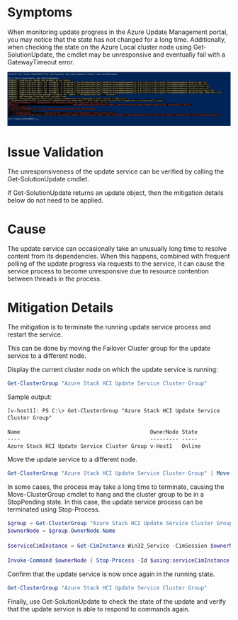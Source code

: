 # Symptoms
When monitoring update progress in the Azure Update Management portal, you may notice that the state has not changed for a long time. Additionally, when checking the state on the Azure Local cluster node using Get-SolutionUpdate, the cmdlet may be unresponsive and eventually fail with a GatewayTimeout error.

![ps-gatewaytimeout.png](/TSG/Update/ps-gatewaytimeout.png)

# Issue Validation
The unresponsiveness of the update service can be verified by calling the Get-SolutionUpdate cmdlet.

If Get-SolutionUpdate returns an update object, then the mitigation details below do not need to be applied.

# Cause
The update service can occasionally take an unusually long time to resolve content from its dependencies. When this happens, combined with frequent polling of the update progress via requests to the service, it can cause the service process to become unresponsive due to resource contention between threads in the process.

# Mitigation Details
The mitigation is to terminate the running update service process and restart the service.

This can be done by moving the Failover Cluster group for the update service to a different node.

Display the current cluster node on which the update service is running:
```powershell
Get-ClusterGroup "Azure Stack HCI Update Service Cluster Group"
```

Sample output:
```
[v-host1]: PS C:\> Get-ClusterGroup "Azure Stack HCI Update Service Cluster Group"

Name                                         OwnerNode State
----                                         --------- -----
Azure Stack HCI Update Service Cluster Group v-Host1   Online
```

Move the update service to a different node.
```powershell
Get-ClusterGroup "Azure Stack HCI Update Service Cluster Group" | Move-ClusterGroup
```

In some cases, the process may take a long time to terminate, causing the Move-ClusterGroup cmdlet to hang and the cluster group to be in a StopPending state. In this case, the update service process can be terminated using Stop-Process.

```powershell
$group = Get-ClusterGroup "Azure Stack HCI Update Service Cluster Group"
$ownerNode = $group.OwnerNode.Name

$serviceCimInstance = Get-CimInstance Win32_Service -CimSession $ownerNode | where Name -eq "Azure Stack HCI Update Service" 

Invoke-Command $ownerNode { Stop-Process -Id $using:serviceCimInstance.ProcessId -Force }
```

Confirm that the update service is now once again in the running state.

```powershell
Get-ClusterGroup "Azure Stack HCI Update Service Cluster Group"
```

Finally, use Get-SolutionUpdate to check the state of the update and verify that the update service is able to respond to commands again.
